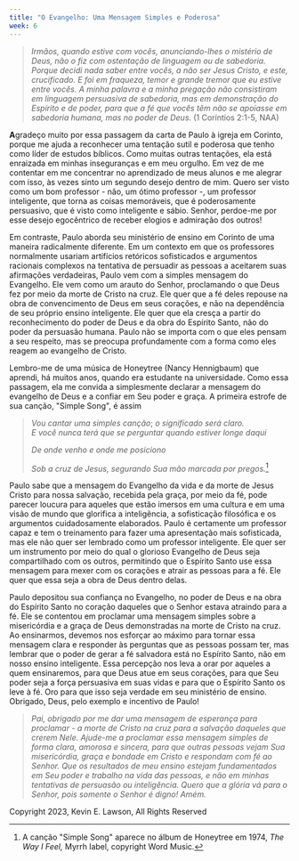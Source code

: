 ```yaml
---
title: "O Evangelho: Uma Mensagem Simples e Poderosa"
week: 6
---
```


> *Irmãos, quando estive com vocês, anunciando-lhes o mistério de Deus,
> não o fiz com ostentação de linguagem ou de sabedoria. Porque decidi
> nada saber entre vocês, a não ser Jesus Cristo, e este, crucificado. E
> foi em fraqueza, temor e grande tremor que eu estive entre vocês. A
> minha palavra e a minha pregação não consistiram em linguagem
> persuasiva de sabedoria, mas em demonstração do Espírito e de poder,
> para que a fé que vocês têm não se apoiasse em sabedoria humana, mas
> no poder de Deus.* (1 Coríntios 2:1-5, NAA)

**A**gradeço muito por essa passagem da carta de Paulo à igreja em
Corinto, porque me ajuda a reconhecer uma tentação sutil e poderosa que
tenho como líder de estudos bíblicos. Como muitas outras tentações, ela
está enraizada em minhas inseguranças e em meu orgulho. Em vez de me
contentar em me concentrar no aprendizado de meus alunos e me alegrar
com isso, às vezes sinto um segundo desejo dentro de mim. Quero ser
visto como um bom professor - não, um ótimo professor -, um professor
inteligente, que torna as coisas memoráveis, que é poderosamente
persuasivo, que é visto como inteligente e sábio. Senhor, perdoe-me por
esse desejo egocêntrico de receber elogios e admiração dos outros!

Em contraste, Paulo aborda seu ministério de ensino em Corinto de uma
maneira radicalmente diferente. Em um contexto em que os professores
normalmente usariam artifícios retóricos sofisticados e argumentos
racionais complexos na tentativa de persuadir as pessoas a aceitarem
suas afirmações verdadeiras, Paulo vem com a simples mensagem do
Evangelho. Ele vem como um arauto do Senhor, proclamando o que Deus fez
por meio da morte de Cristo na cruz. Ele quer que a fé deles repouse na
obra de convencimento de Deus em seus corações, e não na dependência de
seu próprio ensino inteligente. Ele quer que ela cresça a partir do
reconhecimento do poder de Deus e da obra do Espírito Santo, não do
poder da persuasão humana. Paulo não se importa com o que eles pensam a
seu respeito, mas se preocupa profundamente com a forma como eles reagem
ao evangelho de Cristo.

Lembro-me de uma música de Honeytree (Nancy Hennigbaum) que aprendi, há
muitos anos, quando era estudante na universidade. Como essa passagem,
ela me convida a simplesmente declarar a mensagem do evangelho de Deus e
a confiar em Seu poder e graça. A primeira estrofe de sua canção,
"Simple Song", é assim

> *Vou cantar uma simples canção*; *o significado será claro.*\
> *E você nunca terá que se perguntar quando estiver longe daqui*
>
> *De onde venho e onde me posiciono*
>
> *Sob a cruz de Jesus, segurando Sua mão marcada por pregos.*[^1]

Paulo sabe que a mensagem do Evangelho da vida e da morte de Jesus
Cristo para nossa salvação, recebida pela graça, por meio da fé, pode
parecer loucura para aqueles que estão imersos em uma cultura e em uma
visão de mundo que glorifica a inteligência, a sofisticação filosófica e
os argumentos cuidadosamente elaborados. Paulo é certamente um professor
capaz e tem o treinamento para fazer uma apresentação mais sofisticada,
mas ele não quer ser lembrado como um professor inteligente. Ele quer
ser um instrumento por meio do qual o glorioso Evangelho de Deus seja
compartilhado com os outros, permitindo que o Espírito Santo use essa
mensagem para mexer com os corações e atrair as pessoas para a fé. Ele
quer que essa seja a obra de Deus dentro delas.

Paulo depositou sua confiança no Evangelho, no poder de Deus e na obra
do Espírito Santo no coração daqueles que o Senhor estava atraindo para
a fé. Ele se contentou em proclamar uma mensagem simples sobre a
misericórdia e a graça de Deus demonstradas na morte de Cristo na cruz.
Ao ensinarmos, devemos nos esforçar ao máximo para tornar essa mensagem
clara e responder às perguntas que as pessoas possam ter, mas lembrar
que o poder de gerar a fé salvadora está no Espírito Santo, não em nosso
ensino inteligente. Essa percepção nos leva a orar por aqueles a quem
ensinaremos, para que Deus atue em seus corações, para que Seu poder
seja a força persuasiva em suas vidas e para que o Espírito Santo os
leve à fé. Oro para que isso seja verdade em seu ministério de ensino.
Obrigado, Deus, pelo exemplo e incentivo de Paulo!

> *Pai, obrigado por me dar uma mensagem de esperança para proclamar - a
> morte de Cristo na cruz para a salvação daqueles que crerem Nele.
> Ajude-me a proclamar essa mensagem simples de forma clara, amorosa e
> sincera, para que outras pessoas vejam Sua misericórdia, graça e
> bondade em Cristo e respondam com fé ao Senhor. Que os resultados de
> meu ensino estejam fundamentados em Seu poder e trabalho na vida das
> pessoas, e não em minhas tentativas de persuasão ou inteligência.
> Quero que a glória vá para o Senhor, pois somente o Senhor é digno!
> Amém.*

Copyright 2023, Kevin E. Lawson, All Rights Reserved

[^1]: A canção "Simple Song" aparece no álbum de Honeytree em 1974, *The
    Way I Feel,* Myrrh label, copyright Word Music.
